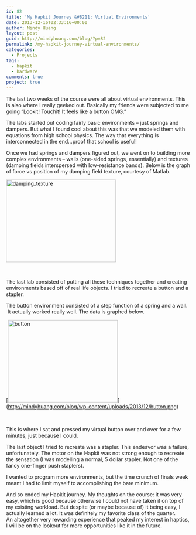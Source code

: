```yaml
---
id: 82
title: 'My Hapkit Journey &#8211; Virtual Environments'
date: 2013-12-16T02:33:16+00:00
author: Mindy Huang
layout: post
guid: http://mindyhuang.com/blog/?p=82
permalink: /my-hapkit-journey-virtual-environments/
categories:
  - Projects
tags:
  - hapkit
  - hardware
comments: true
project: true
---
```

The last two weeks of the course were all about virtual environments. This is also where I really geeked out. Basically my friends were subjected to me going &#8220;Lookit! Touchit! It feels like a button OMG.&#8221;

The labs started out coding fairly basic environments <!--more--> &#8211; just springs and dampers. But what I found cool about this was that we modeled them with equations from high school physics. The way that everything is interconnected in the end&#8230;proof that school is useful! 

Once we had springs and dampers figured out, we went on to building more complex environments &#8211; walls (one-sided springs, essentially) and textures (damping fields interspersed with low-resistance bands). Below is the graph of force vs position of my damping field texture, courtesy of Matlab.

[<img class="alignnone size-medium wp-image-88" alt="damping_texture" src="http://mindyhuang.com/wp-content/uploads/2013/12/damping_texture-300x225.png" width="300" height="225" srcset="http://mindyhuang.com/wp-content/uploads/2013/12/damping_texture-300x225.png 300w, http://mindyhuang.com/wp-content/uploads/2013/12/damping_texture.png 560w" sizes="(max-width: 300px) 100vw, 300px" />](http://mindyhuang.com/wp-content/uploads/2013/12/damping_texture.png)

&nbsp;

The last lab consisted of putting all these techniques together and creating environments based off of real life objects. I tried to recreate a button and a stapler.

The button environment consisted of a step function of a spring and a wall.  It actually worked really well. The data is graphed below.

[[<img class="alignnone size-medium wp-image-89" alt="button" src="http://mindyhuang.com/wp-content/uploads/2013/12/button-300x225.png" width="300" height="225" srcset="http://mindyhuang.com/wp-content/uploads/2013/12/button-300x225.png 300w, http://mindyhuang.com/wp-content/uploads/2013/12/button.png 560w" sizes="(max-width: 300px) 100vw, 300px" />](http://mindyhuang.com/wp-content/uploads/2013/12/button.png)](http://mindyhuang.com/blog/wp-content/uploads/2013/12/button.png)

&nbsp;

This is where I sat and pressed my virtual button over and over for a few minutes, just because I could.

The last object I tried to recreate was a stapler. This endeavor was a failure, unfortunately. The motor on the Hapkit was not strong enough to recreate the sensation (I was modelling a normal, 5 dollar stapler. Not one of the fancy one-finger push staplers).

I wanted to program more environments, but the time crunch of finals week meant I had to limit myself to accomplishing the bare minimum.

And so ended my Hapkit journey. My thoughts on the course: it was very easy, which is good because otherwise I could not have taken it on top of my existing workload. But despite (or maybe because of) it being easy, I actually learned a lot. It was definitely my favorite class of the quarter. An altogether very rewarding experience that peaked my interest in haptics, I will be on the lookout for more opportunities like it in the future.

&nbsp;